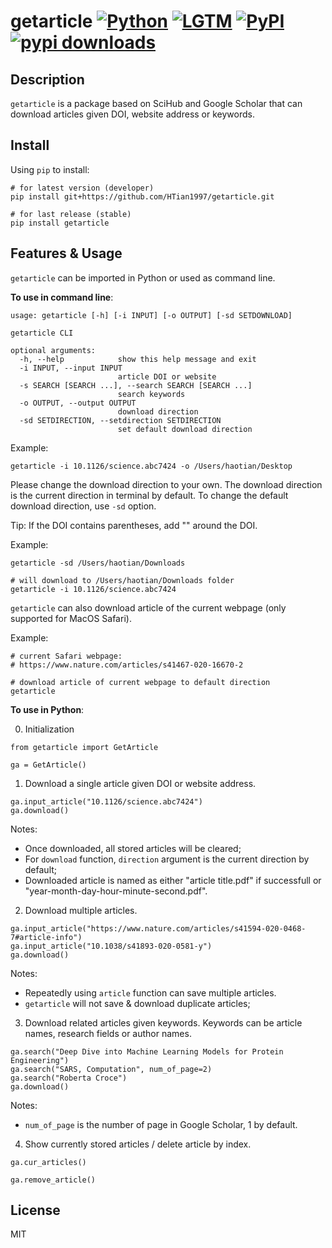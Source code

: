 # getarticle [![Python](https://img.shields.io/badge/Python-3%2B-blue.svg)](https://www.python.org) [![LGTM](https://img.shields.io/lgtm/grade/python/github/HTian1997/getarticle.svg?style=square)](https://lgtm.com/projects/g/HTian1997/getarticle) [![PyPI](https://img.shields.io/pypi/v/getarticle.svg)](https://pypi.org/project/getarticle/) [![pypi downloads](https://pepy.tech/badge/getarticle)](https://pypi.org/project/getarticle)

## Description 

`getarticle` is a package based on SciHub and Google Scholar that can download articles given DOI, website address or keywords.

## Install

Using `pip` to install:

```
# for latest version (developer)
pip install git+https://github.com/HTian1997/getarticle.git

# for last release (stable)
pip install getarticle
```

## Features & Usage

`getarticle` can be imported in Python or used as command line. 

**To use in command line**:

```
usage: getarticle [-h] [-i INPUT] [-o OUTPUT] [-sd SETDOWNLOAD]

getarticle CLI

optional arguments:
  -h, --help            show this help message and exit
  -i INPUT, --input INPUT
                        article DOI or website
  -s SEARCH [SEARCH ...], --search SEARCH [SEARCH ...]
                        search keywords
  -o OUTPUT, --output OUTPUT
                        download direction
  -sd SETDIRECTION, --setdirection SETDIRECTION
                        set default download direction
```

Example:

```
getarticle -i 10.1126/science.abc7424 -o /Users/haotian/Desktop
```

Please change the download direction to your own. The download direction is the current direction in terminal by default. To change the default download direction, use `-sd` option.

Tip: If the DOI contains parentheses, add "" around the DOI. 

Example: 

```
getarticle -sd /Users/haotian/Downloads

# will download to /Users/haotian/Downloads folder
getarticle -i 10.1126/science.abc7424
```

`getarticle` can also download article of the current webpage (only supported for MacOS Safari). 

Example:

```
# current Safari webpage: 
# https://www.nature.com/articles/s41467-020-16670-2

# download article of current webpage to default direction
getarticle
```

**To use in Python**:

0. Initialization

```python3
from getarticle import GetArticle

ga = GetArticle()
```

1. Download a single article given DOI or website address. 

```python3
ga.input_article("10.1126/science.abc7424")
ga.download()
```

Notes: 
- Once downloaded, all stored articles will be cleared;
- For `download` function, `direction` argument is the current direction by default;
- Downloaded article is named as either "article title.pdf" if successfull or "year-month-day-hour-minute-second.pdf".

2. Download multiple articles.

```python3
ga.input_article("https://www.nature.com/articles/s41594-020-0468-7#article-info")
ga.input_article("10.1038/s41893-020-0581-y")
ga.download()
```

Notes: 
- Repeatedly using `article` function can save multiple articles. 
- `getarticle` will not save & download duplicate articles;

3. Download related articles given keywords. Keywords can be article names, research fields or author names.

```python3
ga.search("Deep Dive into Machine Learning Models for Protein Engineering")
ga.search("SARS, Computation", num_of_page=2)
ga.search("Roberta Croce")
ga.download()
```

Notes: 
- `num_of_page` is the number of page in Google Scholar, 1 by default. 

4. Show currently stored articles / delete article by index. 

```python3
ga.cur_articles()

ga.remove_article()
```


## License

MIT
